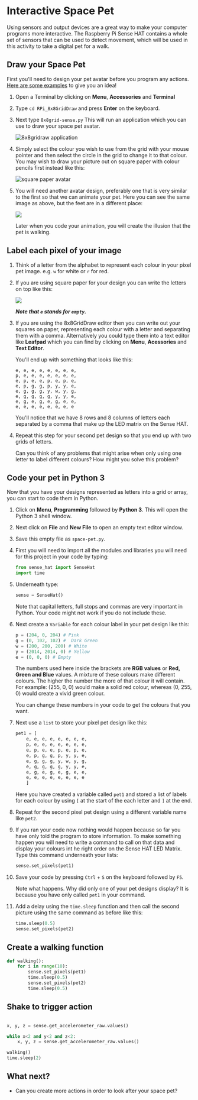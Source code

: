 # Interactive Space Pet

Using sensors and output devices are a great way to make your computer programs more interactive. The Raspberry Pi Sense HAT contains a whole set of sensors that can be used to detect movement, which will be used in this activity to take a digital pet for a walk. 

## Draw your Space Pet

First you'll need to design your pet avatar before you program any actions. [Here are some examples](https://www.youtube.com/watch?v=PpHFQXoISWc) to give you an idea!

1. Open a Terminal by clicking on **Menu**, **Accessories** and **Terminal**
1. Type `cd RPi_8x8GridDraw` and press **Enter** on the keyboard.
1. Next type `8x8grid-sense.py` This will run an application which you can use to draw your space pet avatar. 

	![8x8gridraw application](images/GUI.png)
	
1. Simply select the colour you wish to use from the grid with your mouse pointer and then select the circle in the grid to change it to that colour. You may wish to draw your picture out on square paper with colour pencils first instead like this:

	![square paper avatar](images/square-paper.png)

1. You will need another avatar design, preferably one that is very similar to the first so that we can animate your pet. Here you can see the same image as above, but the feet are in a different place:

	![](images/square-paper-2.png)	
	
	Later when you code your animation, you will create the illusion that the pet is walking.
	
## Label each pixel of your image

1. Think of a letter from the alphabet to represent each colour in your pixel pet image. e.g. `w` for white or `r` for red. 
1. If you are using square paper for your design you can write the letters on top like this:

	![](images/label-squares.png)
	
	***Note that `e` stands for `empty`.***

1. If you are using the 8x8GridDraw editor then you can write out your squares on paper, representing each colour with a letter and separating them with a comma. Alternatively you could type them into a text editor like **Leafpad** which you can find by clicking on **Menu**, **Acessories** and **Text Editor**. 
	
	You'll end up with something that looks like this:
	
	```
	e, e, e, e, e, e, e, e,
	p, e, e, e, e, e, e, e,
	e, p, e, e, p, e, p, e,
	e, p, g, g, p, y, y, e,
	e, g, g, g, y, w, y, g,
	e, g, g, g, g, y, y, e,
	e, g, e, g, e, g, e, e,
	e, e, e, e, e, e, e, e
	```
	You'll notice that we have 8 rows and 8 columns of letters each separated by a comma that make up the LED matrix on the Sense HAT.
	
1. Repeat this step for	 your second pet design so that you end up with two grids of letters.

	Can you think of any problems that might arise when only using one letter to label different colours? How might you solve this problem?	

## Code your pet in Python 3
Now that you have your designs represented as letters into a grid or array, you can start to code them in Python.

1. Click on **Menu**, **Programming** followed by **Python 3**. This will open the Python 3 shell window.
1. Next click on **File** and **New File** to open an empty text editor window. 
1. Save this empty file as `space-pet.py`.
1. First you will need to import all the modules and libraries you will need for this project in your code by typing:

	```python
	from sense_hat import SenseHat
	import time
	```
1. Underneath type:

	```python
	sense = SenseHat()
	```	
	
	Note that capital letters, full stops and commas are very important in Python. Your code might not work if you do not include these.

1. Next create a `Variable` for each colour label in your pet design like this:

	```python
	p = (204, 0, 204) # Pink
	g = (0, 102, 102) #	 Dark Green
	w = (200, 200, 200) # White
	y = (2014, 2014, 0) # Yellow
	e = (0, 0, 0) # Empty
	```
	The numbers used here inside the brackets are **RGB values** or **Red, Green and Blue** values. A mixture of these colours make different colours. The higher the number the more of that colour it will contain. For example: (255, 0, 0) would make a solid red colour, whereas (0, 255, 0) would create a vivid green colour. 
	
	You can change these numbers in your code to get the colours that you want. 
	
1. Next use a `list` to store your pixel pet design like this:

	```python
	pet1 = [
	    e, e, e, e, e, e, e, e,
		p, e, e, e, e, e, e, e,
		e, p, e, e, p, e, p, e,
		e, p, g, g, p, y, y, e,
		e, g, g, g, y, w, y, g,
		e, g, g, g, g, y, y, e,
		e, g, e, g, e, g, e, e,
		e, e, e, e, e, e, e, e
		]
	```
	
	Here you have created a variable called `pet1` and stored a list of labels for each colour by using `[` at the start of the each letter and `]` at the end. 
	
1. Repeat for the second pixel pet design using a different variable name like `pet2`.

1. If you ran your code now nothing would happen because so far you have only told the program to store information. To make something happen you will need to write a command to call on that data and display your colours int he right order on the Sense HAT LED Matrix. Type this command underneath your lists:

	```python
	sense.set_pixels(pet1)
	```
1. Save your code by pressing `Ctrl` + `S` on the keyboard followed by `F5`. 

	Note what happens. Why did only one of your pet designs display? It is because you have only called `pet1` in your command.
	
1. Add a delay using the `time.sleep` function and then call the second picture using the same command as before like this:

	```python
	time.sleep(0.5)
	sense.set_pixels(pet2)
	```					    	

## Create a walking function

```python
def walking():
    for i in range(10):
        sense.set_pixels(pet1)
        time.sleep(0.5)
        sense.set_pixels(pet2)
        time.sleep(0.5)
```        

## Shake to trigger action


```python

x, y, z = sense.get_accelerometer_raw.values()

while x<2 and y<2 and z<2:
    x, y, z = sense.get_accelerometer_raw.values()

walking()
time.sleep(2)
```

## What next?
- Can you create more actions in order to look after your space pet?
    	